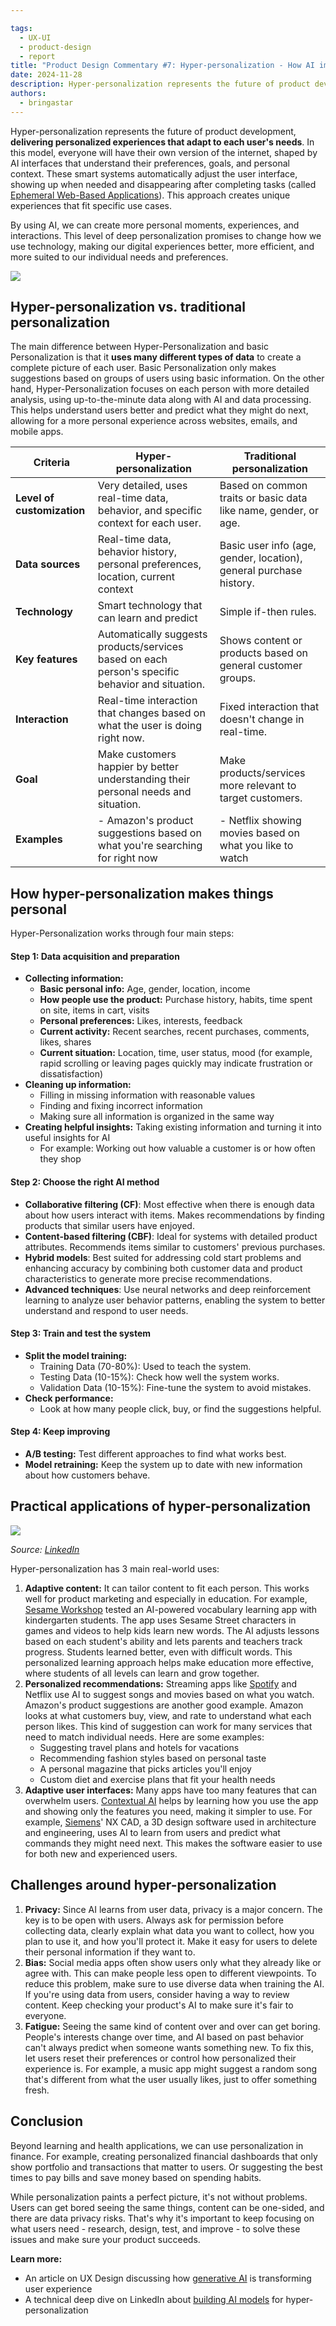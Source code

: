 ```yaml
---

tags:
  - UX-UI
  - product-design
  - report
title: "Product Design Commentary #7: Hyper-personalization - How AI improves user experience personalization"
date: 2024-11-28
description: Hyper-personalization represents the future of product development, delivering personalized experiences that adapt to each user's needs. In this model, everyone will have their own version of the internet, shaped by AI interfaces that understand their preferences, goals, and personal context.
authors:
  - bringastar
---
```


Hyper-personalization represents the future of product development, **delivering personalized experiences that adapt to each user's needs**. In this model, everyone will have their own version of the internet, shaped by AI interfaces that understand their preferences, goals, and personal context. These smart systems automatically adjust the user interface, showing up when needed and disappearing after completing tasks (called [Ephemeral Web-Based Applications](https://www.nngroup.com/articles/ephemeral-web-based-applications/)). This approach creates unique experiences that fit specific use cases.

By using AI, we can create more personal moments, experiences, and interactions. This level of deep personalization promises to change how we use technology, making our digital experiences better, more efficient, and more suited to our individual needs and preferences.

![](assets/7-product-design-weekly-hyper-personalization.png)

## Hyper-personalization vs. traditional personalization

The main difference between Hyper-Personalization and basic Personalization is that it **uses many different types of data** to create a complete picture of each user. Basic Personalization only makes suggestions based on groups of users using basic information. On the other hand, Hyper-Personalization focuses on each person with more detailed analysis, using up-to-the-minute data along with AI and data processing. This helps understand users better and predict what they might do next, allowing for a more personal experience across websites, emails, and mobile apps.

| **Criteria** | **Hyper-personalization** | **Traditional personalization** |
| --- | --- | --- |
| **Level of customization** | Very detailed, uses real-time data, behavior, and specific context for each user. | Based on common traits or basic data like name, gender, or age. |
| **Data sources** | Real-time data, behavior history, personal preferences, location, current context | Basic user info (age, gender, location), general purchase history. |
| **Technology** | Smart technology that can learn and predict | Simple if-then rules. |
| **Key features** | Automatically suggests products/services based on each person's specific behavior and situation. | Shows content or products based on general customer groups. |
| **Interaction** | Real-time interaction that changes based on what the user is doing right now. | Fixed interaction that doesn't change in real-time. |
| **Goal** | Make customers happier by better understanding their personal needs and situation. | Make products/services more relevant to target customers. |
| **Examples** | - Amazon's product suggestions based on what you're searching for right now | - Netflix showing movies based on what you like to watch | - Marketing emails that start with your name | - Product suggestions based on customer groups |

## How hyper-personalization makes things personal

Hyper-Personalization works through four main steps:

#### Step 1: Data acquisition and preparation

- **Collecting information:**
    - **Basic personal info:** Age, gender, location, income
    - **How people use the product:** Purchase history, habits, time spent on site, items in cart, visits
    - **Personal preferences:** Likes, interests, feedback
    - **Current activity:** Recent searches, recent purchases, comments, likes, shares
    - **Current situation:** Location, time, user status, mood (for example, rapid scrolling or leaving pages quickly may indicate frustration or dissatisfaction)
- **Cleaning up information:**
    - Filling in missing information with reasonable values
    - Finding and fixing incorrect information
    - Making sure all information is organized in the same way
- **Creating helpful insights:** Taking existing information and turning it into useful insights for AI
    - For example: Working out how valuable a customer is or how often they shop

#### Step 2: Choose the right AI method

- **Collaborative filtering (CF)**: Most effective when there is enough data about how users interact with items. Makes recommendations by finding products that similar users have enjoyed.
- **Content-based filtering (CBF)**: Ideal for systems with detailed product attributes. Recommends items similar to customers' previous purchases.
- **Hybrid models**: Best suited for addressing cold start problems and enhancing accuracy by combining both customer data and product characteristics to generate more precise recommendations.
- **Advanced techniques**: Use neural networks and deep reinforcement learning to analyze user behavior patterns, enabling the system to better understand and respond to user needs.

#### Step 3: Train and test the system

- **Split the model training:**
    - Training Data (70-80%): Used to teach the system.
    - Testing Data (10-15%): Check how well the system works.
    - Validation Data (10-15%): Fine-tune the system to avoid mistakes.
- **Check performance:**
    - Look at how many people click, buy, or find the suggestions helpful.

#### Step 4: Keep improving

- **A/B testing:** Test different approaches to find what works best.
- **Model retraining:** Keep the system up to date with new information about how customers behave.

## Practical applications of hyper-personalization

![](assets/7-product-design-weekly-personalization.png)

*Source: [LinkedIn](https://www.linkedin.com/pulse/leveling-up-personalization-maturity-curve-amir-yazdanpanah)*

Hyper-personalization has 3 main real-world uses:

1. **Adaptive content:** It can tailor content to fit each person. This works well for product marketing and especially in education. For example, [Sesame Workshop](https://techcrunch.com/2017/06/07/sesame-workshop-and-ibm-team-up-to-test-a-new-a-i-powered-teaching-method/) tested an AI-powered vocabulary learning app with kindergarten students. The app uses Sesame Street characters in games and videos to help kids learn new words. The AI adjusts lessons based on each student's ability and lets parents and teachers track progress. Students learned better, even with difficult words. This personalized learning approach helps make education more effective, where students of all levels can learn and grow together.
2. **Personalized recommendations:** Streaming apps like [Spotify](https://sea.mashable.com/tech/34358/spotify-wants-to-make-you-an-ai-playlist-for-every-occasion) and Netflix use AI to suggest songs and movies based on what you watch. Amazon's product suggestions are another good example. Amazon looks at what customers buy, view, and rate to understand what each person likes. This kind of suggestion can work for many services that need to match individual needs. Here are some examples:
    - Suggesting travel plans and hotels for vacations
    - Recommending fashion styles based on personal taste
    - A personal magazine that picks articles you'll enjoy
    - Custom diet and exercise plans that fit your health needs
3. **Adaptive user interfaces:** Many apps have too many features that can overwhelm users. [Contextual AI](https://business.adobe.com/blog/perspectives/contextual-ai-the-next-frontier-of-artificial-intelligence) helps by learning how you use the app and showing only the features you need, making it simpler to use. For example, [Siemens](https://www.youtube.com/watch?v=D9_U2EI0Sdw)' NX CAD, a 3D design software used in architecture and engineering, uses AI to learn from users and predict what commands they might need next. This makes the software easier to use for both new and experienced users.

## Challenges around hyper-personalization

1. **Privacy:** Since AI learns from user data, privacy is a major concern. The key is to be open with users. Always ask for permission before collecting data, clearly explain what data you want to collect, how you plan to use it, and how you'll protect it. Make it easy for users to delete their personal information if they want to.
2. **Bias:** Social media apps often show users only what they already like or agree with. This can make people less open to different viewpoints. To reduce this problem, make sure to use diverse data when training the AI. If you're using data from users, consider having a way to review content. Keep checking your product's AI to make sure it's fair to everyone.
3. **Fatigue:** Seeing the same kind of content over and over can get boring. People's interests change over time, and AI based on past behavior can't always predict when someone wants something new. To fix this, let users reset their preferences or control how personalized their experience is. For example, a music app might suggest a random song that's different from what the user usually likes, just to offer something fresh.

## Conclusion

Beyond learning and health applications, we can use personalization in finance. For example, creating personalized financial dashboards that only show portfolio and transactions that matter to users. Or suggesting the best times to pay bills and save money based on spending habits.

While personalization paints a perfect picture, it's not without problems. Users can get bored seeing the same things, content can be one-sided, and there are data privacy risks. That's why it's important to keep focusing on what users need - research, design, test, and improve - to solve these issues and make sure your product succeeds.

**Learn more:**

- An article on UX Design discussing how [generative AI](https://uxdesign.cc/transforming-ux-with-generative-ai-7b06ea329286) is transforming user experience
- A technical deep dive on LinkedIn about [building AI models](https://www.linkedin.com/pulse/building-ai-models-hyper-personalization-technical-deep-deepak-gupta-tohuc/) for hyper-personalization